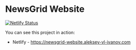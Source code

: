 # NewsGrid Website

[![Netlify Status](https://api.netlify.com/api/v1/badges/755ed38b-63dc-4aac-9485-f6c45fa85535/deploy-status)](https://app.netlify.com/sites/newsgrid-website-aleksey-vl-ivanov/deploys)

You can see this project in action:

- Netlify - <https://newsgrid-website.aleksey-vl-ivanov.com>
